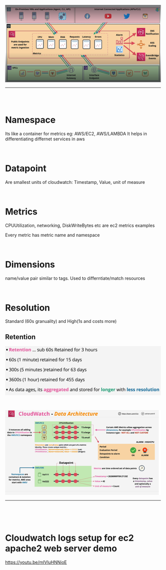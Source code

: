 
![](Images/Pasted%20image%2020230203022716.png)


---
<br/>
<br/>

# Namespace

Its like a container for metrics
eg:   AWS/EC2, AWS/LAMBDA
It helps in differentiating differnet services in aws


<br/>

# Datapoint

Are smallest units of cloudwatch:
Timestamp, Value, unit of measure 


<br/>

# Metrics

CPUUtilization, networking, DiskWriteBytes etc are ec2 metrics examples

Every metric has metric name and namespace

<br/>


# Dimensions

name/value pair
similar to tags. Used to differntiate/match resources



<br/>

# Resolution

Standard (60s granuality) and High(1s and costs more)

## Retention
![](Images/Pasted%20image%2020230203033223.png)

<br/>

![](Images/Pasted%20image%2020230203033948.png)





---
<br/>
<br/>
<br/>

# Cloudwatch logs setup for ec2 apache2 web server demo
https://youtu.be/mIVluHNNioE